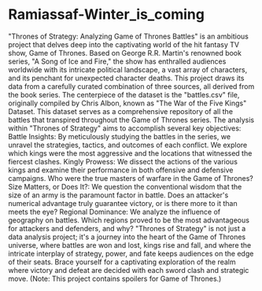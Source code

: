 # Ramiassaf-Winter_is_coming

"Thrones of Strategy: Analyzing Game of Thrones Battles" is an ambitious project that delves deep into the captivating world of the hit fantasy TV show, Game of Thrones. Based on George R.R. Martin's renowned book series, "A Song of Ice and Fire," the show has enthralled audiences worldwide with its intricate political landscape, a vast array of characters, and its penchant for unexpected character deaths.
This project draws its data from a carefully curated combination of three sources, all derived from the book series. The centerpiece of the dataset is the "battles.csv" file, originally compiled by Chris Albon, known as "The War of the Five Kings" Dataset. This dataset serves as a comprehensive repository of all the battles that transpired throughout the Game of Thrones series.
The analysis within "Thrones of Strategy" aims to accomplish several key objectives:
Battle Insights: By meticulously studying the battles in the series, we unravel the strategies, tactics, and outcomes of each conflict. We explore which kings were the most aggressive and the locations that witnessed the fiercest clashes.
Kingly Prowess: We dissect the actions of the various kings and examine their performance in both offensive and defensive campaigns. Who were the true masters of warfare in the Game of Thrones?
Size Matters, or Does It?: We question the conventional wisdom that the size of an army is the paramount factor in battle. Does an attacker's numerical advantage truly guarantee victory, or is there more to it than meets the eye?
Regional Dominance: We analyze the influence of geography on battles. Which regions proved to be the most advantageous for attackers and defenders, and why?
"Thrones of Strategy" is not just a data analysis project; it's a journey into the heart of the Game of Thrones universe, where battles are won and lost, kings rise and fall, and where the intricate interplay of strategy, power, and fate keeps audiences on the edge of their seats. Brace yourself for a captivating exploration of the realm where victory and defeat are decided with each sword clash and strategic move. (Note: This project contains spoilers for Game of Thrones.)

